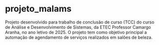 # projeto_malams
Projeto desenvolvido para trabalho de conclusão de curso (TCC) do curso de Análise e Desenvolvimento de Sistemas, da ETEC Professor Camargo Aranha, no ano letivo de 2025. O projeto tem como objetivo principal a automação de agendamento de serviços realizados em salões de beleza.
